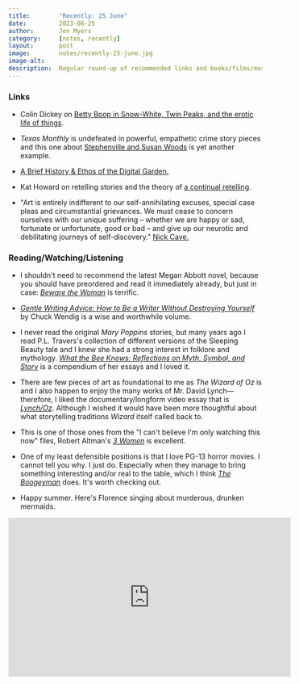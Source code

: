 ```yaml
---
title:        "Recently: 25 June"
date:         2023-06-25
author:       Jen Myers
category:     [notes, recently]
layout:       post
image:        notes/recently-25-june.jpg
image-alt:
description:  Regular round-up of recommended links and books/films/music
---
```


### Links

- Colin Dickey on [Betty Boop in Snow-White, Twin Peaks, and the erotic life of things](https://www.hilobrow.com/2023/06/15/in-the-mystery-cave-1/).

- _Texas Monthly_ is undefeated in powerful, empathetic crime story pieces and this one about [Stephenville and Susan Woods](https://www.texasmonthly.com/news-politics/susan-woods-stephenville-murder-hidden-killer/) is yet another example.

- [A Brief History & Ethos of the Digital Garden.](https://maggieappleton.com/garden-history)

- Kat Howard on retelling stories and the theory of [a continual retelling](https://epigraphtoepilogue.substack.com/p/a-continual-telling).

- "Art is entirely indifferent to our self-annihilating excuses, special case pleas and circumstantial grievances. We must cease to concern ourselves with our unique suffering – whether we are happy or sad, fortunate or unfortunate, good or bad – and give up our neurotic and debilitating journeys of self-discovery." [Nick Cave.](https://www.theredhandfiles.com/how-can-i-find-my-own-identity/)

### Reading/Watching/Listening

- I shouldn't need to recommend the latest Megan Abbott novel, because you should have preordered and read it immediately already, but just in case: [_Beware the Woman_](https://app.thestorygraph.com/books/165fa14e-3960-41c3-9b99-920ad01f88ba) is terrific.

- [_Gentle Writing Advice: How to Be a Writer Without Destroying Yourself_](https://app.thestorygraph.com/books/2b37fbf2-db19-4835-b8ab-777eaee22ee0) by Chuck Wendig is a wise and worthwhile volume.

- I never read the original _Mary Poppins_ stories, but many years ago I read P.L. Travers's collection of different versions of the Sleeping Beauty tale and I knew she had a strong interest in folklore and mythology. [_What the Bee Knows: Reflections on Myth, Symbol, and Story_](https://app.thestorygraph.com/books/37df0d46-47e2-4d47-8ed8-d18a221aab75) is a compendium of her essays and I loved it.

- There are few pieces of art as foundational to me as _The Wizard of Oz_ is and I also happen to enjoy the many works of Mr. David Lynch—therefore, I liked the documentary/longform video essay that is [_Lynch/Oz_](https://letterboxd.com/film/lynch-oz/). Although I wished it would have been more thoughtful about what storytelling traditions _Wizard_ itself called back to.

- This is one of those ones from the "I can't believe I'm only watching this now" files, Robert Altman's [_3 Women_](https://letterboxd.com/film/3-women/) is excellent.

- One of my least defensible positions is that I love PG-13 horror movies. I cannot tell you why. I just do. Especially when they manage to bring something interesting and/or real to the table, which I think [_The Boogeyman_](https://letterboxd.com/film/the-boogeyman/) does. It's worth checking out.

- Happy summer. Here's Florence singing about murderous, drunken mermaids.

<div class="youtube-video-container">
  <iframe width="560" height="315" src="https://www.youtube.com/embed/R2NR-UHH1KE" title="YouTube video player" frameborder="0" allow="accelerometer; autoplay; clipboard-write; encrypted-media; gyroscope; picture-in-picture; web-share" allowfullscreen></iframe>
</div>

